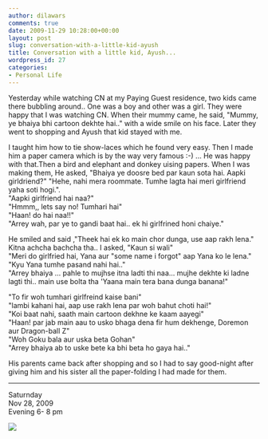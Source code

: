 ```yaml
---
author: dilawars
comments: true
date: 2009-11-29 10:28:00+00:00
layout: post
slug: conversation-with-a-little-kid-ayush
title: Conversation with a little kid, Ayush...
wordpress_id: 27
categories:
- Personal Life
---
```


Yesterday while watching CN at my Paying Guest residence, two kids came there bubbling around.. One was a boy and other  was a girl. They were happy that I was watching CN. When their mummy came, he said, "Mummy, ye bhaiya bhi cartoon dekhte hai.." with a wide smile on his face. Later they went to shopping and Ayush that kid stayed with me.  
  
I taught him how to tie show-laces which he found very easy. Then I made him a paper camera which is by the way very famous :-) ... He was happy with that.Then a bird and elephant and donkey uising papers. When I was making them, He asked, "Bhaiya ye doosre bed par kaun sota hai. Aapki girldriend?" "Hehe, nahi mera roommate. Tumhe lagta hai meri girlfriend yaha soti hogi.".  
"Aapki girlfriend hai naa?"  
"Hmmm,, lets say no! Tumhari hai"  
"Haan! do hai naa!!"  
"Arrey wah, par ye to gandi baat hai.. ek hi girlfrined honi chaiye."  
  
He smiled and said ,"Theek hai ek ko main chor dunga, use aap rakh lena."  
Kitna achcha bachcha tha.. I asked, "Kaun si wali"  
"Meri do girlfried hai, Yana aur "some name i forgot" aap Yana ko le lena."  
"Kyu Yana tumhe pasand nahi hai.."  
"Arrey bhaiya ... pahle to mujhse itna ladti thi naa... mujhe dekhte ki ladne lagti thi.. main use bolta tha 'Yaana main tera bana dunga banana!"  
  
"To fir woh tumhari girlfreind kaise bani"  
"lambi kahani hai, aap use rakh lena par woh bahut choti hai!"  
"Koi baat nahi, saath main cartoon dekhne ke kaam aayegi"  
"Haan! par jab main aau to usko bhaga dena fir hum dekhenge, Doremon aur Dragon-ball Z"  
"Woh Goku bala aur uska beta Gohan"  
"Arrey bhaiya ab to uske bete ka bhi beta ho gaya hai.."  
  
His parents came back after shopping and so I had to say good-night after giving him and his sister all the paper-folding I had made for them.  
  
----  
Saturnday  
Nov 28, 2009  
Evening 6- 8 pm  


![](https://blogger.googleusercontent.com/tracker/3794193585985230867-4134193722640570376?l=dilawarsays.blogspot.com)
